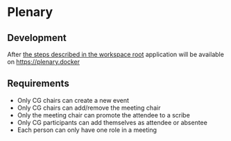 # Plenary

## Development

After [the steps described in the workspace root](https://github.com/janeirodigital/sai-js?tab=readme-ov-file#development) application will be available on https://plenary.docker

## Requirements

* Only CG chairs can create a new event
* Only CG chairs can add/remove the meeting chair
* Only the meeting chair can promote the attendee to a scribe
* Only CG participants can add themselves as attendee or absentee
* Each person can only have one role in a meeting
